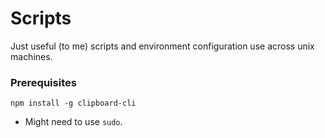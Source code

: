 # Scripts
Just useful (to me) scripts and environment configuration use across unix machines.

### Prerequisites
`npm install -g clipboard-cli`
- Might need to use `sudo`.

